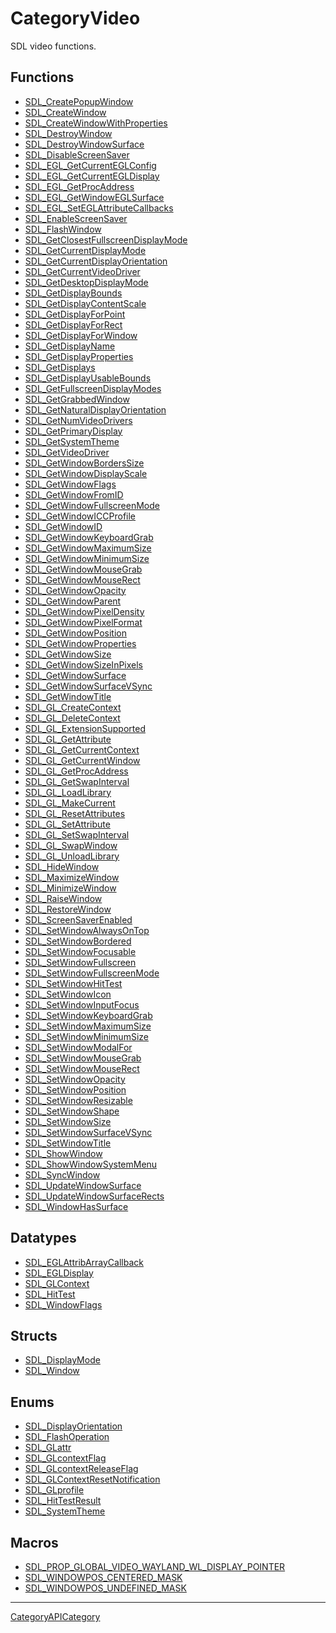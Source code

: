 # CategoryVideo

SDL video functions.

<!-- END CATEGORY DOCUMENTATION -->

## Functions

<!-- DO NOT HAND-EDIT CATEGORY LISTS, THEY ARE AUTOGENERATED AND WILL BE OVERWRITTEN, BASED ON TAGS IN INDIVIDUAL PAGE FOOTERS. EDIT THOSE INSTEAD. -->
<!-- BEGIN CATEGORY LIST: CategoryVideo, CategoryAPIFunction -->
- [SDL_CreatePopupWindow](SDL_CreatePopupWindow)
- [SDL_CreateWindow](SDL_CreateWindow)
- [SDL_CreateWindowWithProperties](SDL_CreateWindowWithProperties)
- [SDL_DestroyWindow](SDL_DestroyWindow)
- [SDL_DestroyWindowSurface](SDL_DestroyWindowSurface)
- [SDL_DisableScreenSaver](SDL_DisableScreenSaver)
- [SDL_EGL_GetCurrentEGLConfig](SDL_EGL_GetCurrentEGLConfig)
- [SDL_EGL_GetCurrentEGLDisplay](SDL_EGL_GetCurrentEGLDisplay)
- [SDL_EGL_GetProcAddress](SDL_EGL_GetProcAddress)
- [SDL_EGL_GetWindowEGLSurface](SDL_EGL_GetWindowEGLSurface)
- [SDL_EGL_SetEGLAttributeCallbacks](SDL_EGL_SetEGLAttributeCallbacks)
- [SDL_EnableScreenSaver](SDL_EnableScreenSaver)
- [SDL_FlashWindow](SDL_FlashWindow)
- [SDL_GetClosestFullscreenDisplayMode](SDL_GetClosestFullscreenDisplayMode)
- [SDL_GetCurrentDisplayMode](SDL_GetCurrentDisplayMode)
- [SDL_GetCurrentDisplayOrientation](SDL_GetCurrentDisplayOrientation)
- [SDL_GetCurrentVideoDriver](SDL_GetCurrentVideoDriver)
- [SDL_GetDesktopDisplayMode](SDL_GetDesktopDisplayMode)
- [SDL_GetDisplayBounds](SDL_GetDisplayBounds)
- [SDL_GetDisplayContentScale](SDL_GetDisplayContentScale)
- [SDL_GetDisplayForPoint](SDL_GetDisplayForPoint)
- [SDL_GetDisplayForRect](SDL_GetDisplayForRect)
- [SDL_GetDisplayForWindow](SDL_GetDisplayForWindow)
- [SDL_GetDisplayName](SDL_GetDisplayName)
- [SDL_GetDisplayProperties](SDL_GetDisplayProperties)
- [SDL_GetDisplays](SDL_GetDisplays)
- [SDL_GetDisplayUsableBounds](SDL_GetDisplayUsableBounds)
- [SDL_GetFullscreenDisplayModes](SDL_GetFullscreenDisplayModes)
- [SDL_GetGrabbedWindow](SDL_GetGrabbedWindow)
- [SDL_GetNaturalDisplayOrientation](SDL_GetNaturalDisplayOrientation)
- [SDL_GetNumVideoDrivers](SDL_GetNumVideoDrivers)
- [SDL_GetPrimaryDisplay](SDL_GetPrimaryDisplay)
- [SDL_GetSystemTheme](SDL_GetSystemTheme)
- [SDL_GetVideoDriver](SDL_GetVideoDriver)
- [SDL_GetWindowBordersSize](SDL_GetWindowBordersSize)
- [SDL_GetWindowDisplayScale](SDL_GetWindowDisplayScale)
- [SDL_GetWindowFlags](SDL_GetWindowFlags)
- [SDL_GetWindowFromID](SDL_GetWindowFromID)
- [SDL_GetWindowFullscreenMode](SDL_GetWindowFullscreenMode)
- [SDL_GetWindowICCProfile](SDL_GetWindowICCProfile)
- [SDL_GetWindowID](SDL_GetWindowID)
- [SDL_GetWindowKeyboardGrab](SDL_GetWindowKeyboardGrab)
- [SDL_GetWindowMaximumSize](SDL_GetWindowMaximumSize)
- [SDL_GetWindowMinimumSize](SDL_GetWindowMinimumSize)
- [SDL_GetWindowMouseGrab](SDL_GetWindowMouseGrab)
- [SDL_GetWindowMouseRect](SDL_GetWindowMouseRect)
- [SDL_GetWindowOpacity](SDL_GetWindowOpacity)
- [SDL_GetWindowParent](SDL_GetWindowParent)
- [SDL_GetWindowPixelDensity](SDL_GetWindowPixelDensity)
- [SDL_GetWindowPixelFormat](SDL_GetWindowPixelFormat)
- [SDL_GetWindowPosition](SDL_GetWindowPosition)
- [SDL_GetWindowProperties](SDL_GetWindowProperties)
- [SDL_GetWindowSize](SDL_GetWindowSize)
- [SDL_GetWindowSizeInPixels](SDL_GetWindowSizeInPixels)
- [SDL_GetWindowSurface](SDL_GetWindowSurface)
- [SDL_GetWindowSurfaceVSync](SDL_GetWindowSurfaceVSync)
- [SDL_GetWindowTitle](SDL_GetWindowTitle)
- [SDL_GL_CreateContext](SDL_GL_CreateContext)
- [SDL_GL_DeleteContext](SDL_GL_DeleteContext)
- [SDL_GL_ExtensionSupported](SDL_GL_ExtensionSupported)
- [SDL_GL_GetAttribute](SDL_GL_GetAttribute)
- [SDL_GL_GetCurrentContext](SDL_GL_GetCurrentContext)
- [SDL_GL_GetCurrentWindow](SDL_GL_GetCurrentWindow)
- [SDL_GL_GetProcAddress](SDL_GL_GetProcAddress)
- [SDL_GL_GetSwapInterval](SDL_GL_GetSwapInterval)
- [SDL_GL_LoadLibrary](SDL_GL_LoadLibrary)
- [SDL_GL_MakeCurrent](SDL_GL_MakeCurrent)
- [SDL_GL_ResetAttributes](SDL_GL_ResetAttributes)
- [SDL_GL_SetAttribute](SDL_GL_SetAttribute)
- [SDL_GL_SetSwapInterval](SDL_GL_SetSwapInterval)
- [SDL_GL_SwapWindow](SDL_GL_SwapWindow)
- [SDL_GL_UnloadLibrary](SDL_GL_UnloadLibrary)
- [SDL_HideWindow](SDL_HideWindow)
- [SDL_MaximizeWindow](SDL_MaximizeWindow)
- [SDL_MinimizeWindow](SDL_MinimizeWindow)
- [SDL_RaiseWindow](SDL_RaiseWindow)
- [SDL_RestoreWindow](SDL_RestoreWindow)
- [SDL_ScreenSaverEnabled](SDL_ScreenSaverEnabled)
- [SDL_SetWindowAlwaysOnTop](SDL_SetWindowAlwaysOnTop)
- [SDL_SetWindowBordered](SDL_SetWindowBordered)
- [SDL_SetWindowFocusable](SDL_SetWindowFocusable)
- [SDL_SetWindowFullscreen](SDL_SetWindowFullscreen)
- [SDL_SetWindowFullscreenMode](SDL_SetWindowFullscreenMode)
- [SDL_SetWindowHitTest](SDL_SetWindowHitTest)
- [SDL_SetWindowIcon](SDL_SetWindowIcon)
- [SDL_SetWindowInputFocus](SDL_SetWindowInputFocus)
- [SDL_SetWindowKeyboardGrab](SDL_SetWindowKeyboardGrab)
- [SDL_SetWindowMaximumSize](SDL_SetWindowMaximumSize)
- [SDL_SetWindowMinimumSize](SDL_SetWindowMinimumSize)
- [SDL_SetWindowModalFor](SDL_SetWindowModalFor)
- [SDL_SetWindowMouseGrab](SDL_SetWindowMouseGrab)
- [SDL_SetWindowMouseRect](SDL_SetWindowMouseRect)
- [SDL_SetWindowOpacity](SDL_SetWindowOpacity)
- [SDL_SetWindowPosition](SDL_SetWindowPosition)
- [SDL_SetWindowResizable](SDL_SetWindowResizable)
- [SDL_SetWindowShape](SDL_SetWindowShape)
- [SDL_SetWindowSize](SDL_SetWindowSize)
- [SDL_SetWindowSurfaceVSync](SDL_SetWindowSurfaceVSync)
- [SDL_SetWindowTitle](SDL_SetWindowTitle)
- [SDL_ShowWindow](SDL_ShowWindow)
- [SDL_ShowWindowSystemMenu](SDL_ShowWindowSystemMenu)
- [SDL_SyncWindow](SDL_SyncWindow)
- [SDL_UpdateWindowSurface](SDL_UpdateWindowSurface)
- [SDL_UpdateWindowSurfaceRects](SDL_UpdateWindowSurfaceRects)
- [SDL_WindowHasSurface](SDL_WindowHasSurface)
<!-- END CATEGORY LIST -->

## Datatypes

<!-- DO NOT HAND-EDIT CATEGORY LISTS, THEY ARE AUTOGENERATED AND WILL BE OVERWRITTEN, BASED ON TAGS IN INDIVIDUAL PAGE FOOTERS. EDIT THOSE INSTEAD. -->
<!-- BEGIN CATEGORY LIST: CategoryVideo, CategoryAPIDatatype -->
- [SDL_EGLAttribArrayCallback](SDL_EGLAttribArrayCallback)
- [SDL_EGLDisplay](SDL_EGLDisplay)
- [SDL_GLContext](SDL_GLContext)
- [SDL_HitTest](SDL_HitTest)
- [SDL_WindowFlags](SDL_WindowFlags)
<!-- END CATEGORY LIST -->

## Structs

<!-- DO NOT HAND-EDIT CATEGORY LISTS, THEY ARE AUTOGENERATED AND WILL BE OVERWRITTEN, BASED ON TAGS IN INDIVIDUAL PAGE FOOTERS. EDIT THOSE INSTEAD. -->
<!-- BEGIN CATEGORY LIST: CategoryVideo, CategoryAPIStruct -->
- [SDL_DisplayMode](SDL_DisplayMode)
- [SDL_Window](SDL_Window)
<!-- END CATEGORY LIST -->

## Enums

<!-- DO NOT HAND-EDIT CATEGORY LISTS, THEY ARE AUTOGENERATED AND WILL BE OVERWRITTEN, BASED ON TAGS IN INDIVIDUAL PAGE FOOTERS. EDIT THOSE INSTEAD. -->
<!-- BEGIN CATEGORY LIST: CategoryVideo, CategoryAPIEnum -->
- [SDL_DisplayOrientation](SDL_DisplayOrientation)
- [SDL_FlashOperation](SDL_FlashOperation)
- [SDL_GLattr](SDL_GLattr)
- [SDL_GLcontextFlag](SDL_GLcontextFlag)
- [SDL_GLcontextReleaseFlag](SDL_GLcontextReleaseFlag)
- [SDL_GLContextResetNotification](SDL_GLContextResetNotification)
- [SDL_GLprofile](SDL_GLprofile)
- [SDL_HitTestResult](SDL_HitTestResult)
- [SDL_SystemTheme](SDL_SystemTheme)
<!-- END CATEGORY LIST -->

## Macros

<!-- DO NOT HAND-EDIT CATEGORY LISTS, THEY ARE AUTOGENERATED AND WILL BE OVERWRITTEN, BASED ON TAGS IN INDIVIDUAL PAGE FOOTERS. EDIT THOSE INSTEAD. -->
<!-- BEGIN CATEGORY LIST: CategoryVideo, CategoryAPIMacro -->
- [SDL_PROP_GLOBAL_VIDEO_WAYLAND_WL_DISPLAY_POINTER](SDL_PROP_GLOBAL_VIDEO_WAYLAND_WL_DISPLAY_POINTER)
- [SDL_WINDOWPOS_CENTERED_MASK](SDL_WINDOWPOS_CENTERED_MASK)
- [SDL_WINDOWPOS_UNDEFINED_MASK](SDL_WINDOWPOS_UNDEFINED_MASK)
<!-- END CATEGORY LIST -->


----
[CategoryAPICategory](CategoryAPICategory)

